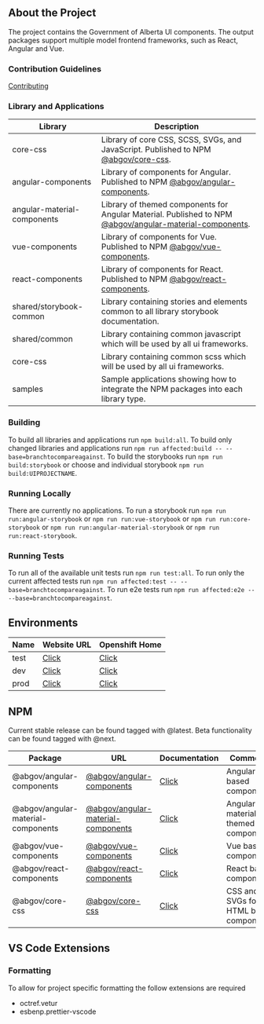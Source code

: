 ## About the Project

The project contains the Government of Alberta UI components. The output packages support multiple model frontend frameworks, such as React, Angular and Vue.

### Contribution Guidelines

[Contributing](contributing.md)

### Library and Applications

| Library                     | Description                                                                                                                                                                 |
| --------------------------- | --------------------------------------------------------------------------------------------------------------------------------------------------------------------------- |
| core-css                    | Library of core CSS, SCSS, SVGs, and JavaScript. Published to NPM [@abgov/core-css](https://www.npmjs.com/package/@abgov/core-css).                                         |
| angular-components          | Library of components for Angular. Published to NPM [@abgov/angular-components](https://www.npmjs.com/package/@abgov/angular-components).                                   |
| angular-material-components | Library of themed components for Angular Material. Published to NPM [@abgov/angular-material-components](https://www.npmjs.com/package/@abgov/angular-material-components). |
| vue-components              | Library of components for Vue. Published to NPM [@abgov/vue-components](https://www.npmjs.com/package/@abgov/vue-components).                                               |
| react-components            | Library of components for React. Published to NPM [@abgov/react-components](https://www.npmjs.com/package/@abgov/react-components).                                         |
| shared/storybook-common     | Library containing stories and elements common to all library storybook documentation.                                                                                      |
| shared/common               | Library containing common javascript which will be used by all ui frameworks.                                                                                               |
| core-css                    | Library containing common scss which will be used by all ui frameworks.                                                                                                     |
| samples                     | Sample applications showing how to integrate the NPM packages into each library type.                                                                                       |

### Building

To build all libraries and applications run `npm build:all`.
To build only changed libraries and applications run `npm run affected:build -- --base=branchtocompareagainst`.
To build the storybooks run `npm run build:storybook` or choose and individual storybook `npm run build:UIPROJECTNAME`.

### Running Locally

There are currently no applications.
To run a storybook run `npm run run:angular-storybook` or `npm run run:vue-storybook` or `npm run run:core-storybook` or `npm run run:angular-material-storybook` or `npm run run:react-storybook`.

### Running Tests

To run all of the available unit tests run `npm run test:all`.
To run only the current affected tests run `npm run affected:test -- --base=branchtocompareagainst`.
To run e2e tests run `npm run affected:e2e -- --base=branchtocompareagainst`.

## Environments

| Name | Website URL                                                       | Openshift Home                                                                           |
| ---- | ----------------------------------------------------------------- | ---------------------------------------------------------------------------------------- |
| test | [Click](https://ui-components-ui-components-test.os99.gov.ab.ca/) | [Click](https://console.os99.gov.ab.ca:8443/console/project/ui-components-test/overview) |
| dev  | [Click](https://ui-components-ui-components-dev.os99.gov.ab.ca/)  | [Click](https://console.os99.gov.ab.ca:8443/console/project/ui-components-dev/overview)  |
| prod | [Click](https://ui-components.alpha.alberta.ca/)                  | [Click](https://console.os99.gov.ab.ca:8443/console/project/ui-components-prod/overview) |

## NPM

Current stable release can be found tagged with @latest.
Beta functionality can be found tagged with @next.

| Package                            | URL                                                                                                    | Documentation                                                     | Comments                                |
| ---------------------------------- | ------------------------------------------------------------------------------------------------------ | ----------------------------------------------------------------- | --------------------------------------- |
| @abgov/angular-components          | [@abgov/angular-components](https://www.npmjs.com/package/@abgov/angular-components)                   | [Click](https://ui-components.alpha.alberta.ca/angular/)          | Angular based components.               |
| @abgov/angular-material-components | [@abgov/angular-material-components](https://www.npmjs.com/package/@abgov/angular-material-components) | [Click](https://ui-components.alpha.alberta.ca/angular-material/) | Angular material themed components.     |
| @abgov/vue-components              | [@abgov/vue-components](https://www.npmjs.com/package/@abgov/vue-components)                           | [Click](https://ui-components.alpha.alberta.ca/vue/)              | Vue based components.                   |
| @abgov/react-components            | [@abgov/react-components](https://www.npmjs.com/package/@abgov/react-components)                       | [Click](https://ui-components.alpha.alberta.ca/react/)            | React based components.                 |
| @abgov/core-css                    | [@abgov/core-css](https://www.npmjs.com/package/@abgov/core-css)                                       | [Click](https://ui-components.alpha.alberta.ca/core/)             | CSS and SVGs for HTML based components. |

## VS Code Extensions

### Formatting

To allow for project specific formatting the follow extensions are required

- octref.vetur
- esbenp.prettier-vscode
